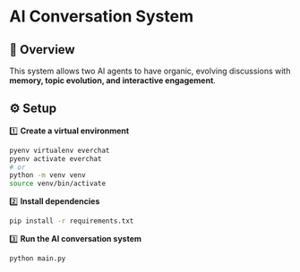 # AI Conversation System

## 📜 Overview

This system allows two AI agents to have organic, evolving discussions with **memory, topic evolution, and interactive engagement**.

## ⚙️ Setup

1️⃣ **Create a virtual environment**

```bash
pyenv virtualenv everchat
pyenv activate everchat
# or
python -m venv venv
source venv/bin/activate
```

2️⃣ **Install dependencies**

```bash
pip install -r requirements.txt
```

3️⃣ **Run the AI conversation system**

```bash
python main.py
```
